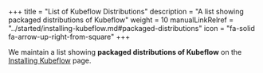 +++
title = "List of Kubeflow Distributions"
description = "A list showing packaged distributions of Kubeflow"
weight = 10
manualLinkRelref = "../started/installing-kubeflow.md#packaged-distributions"
icon = "fa-solid fa-arrow-up-right-from-square"
+++

We maintain a list showing __packaged distributions of Kubeflow__ on the [Installing Kubeflow](/docs/started/installing-kubeflow/#packaged-distributions) page.